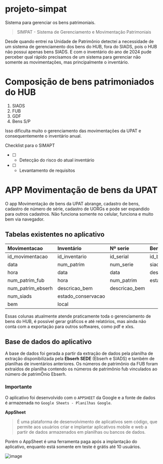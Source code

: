 # projeto-simpat

Sistema para gerenciar os bens patrimoniais.

> SIMPAT - Sistema de Gerenciamento e Movimentação Patrimoniais

Desde quando entrei na Unidade de Patrimônio detectei a necessidade de um sistema de gerenciamento dos bens do HUB, fora do SIADS, pois o HUB não possui apenas bens SIADS. E com o inventário do ano de 2024 pude perceber qual rápido precisamos de um sistema para gerenciar não somente as movimentações, mas principalmente o inventário.

# Composição de bens patrimoniados do HUB

1. SIADS
2. FUB
3. GDF
4. Bens S/P

Isso dificulta muito o gerenciamento das movimentações da UPAT e consequentemente o inventário anual.

Checklist para o SIMAPT

- [ ] - Detecção do risco do atual inventário
- [ ] - Levantamento de requisitos


# APP Movimentação de bens da UPAT

O app Movimentação de bens da UPAT abrange, cadastro de bens, cadastro de número de série, cadastro de UORGs e pode ser expandido para outros cadastros.
Não funciona somente no celular, funciona e muito bem via navegador.

## Tabelas existentes no aplicativo

| Movimentacao      | Inventário         | Nº serie      | Bens               | UOROGS      |
| :-------          | :-------           | :-------      | :-------           | :-------    |
| id_movimentacao   | id_inventario      | id_serial     | id_bem             | uorg        |
| data              | num_patrim         | num_serie     | siads              | Descricao   |
| hora              | data               | data          | descricao_bem      | Localizacao | 
| num_patrim_fub    | hora               | num_patrim    | estado_conservacao |             |
| num_patrim_ebserh | descricao_bem      | descricao_bem |
| num_siads         | estado_conservacao |
| bem               | local              |

Essas colunas atualmente atende praticamente toda o gerenciamento de bens do HUB, é possível gerar gráficos e até relatórios, mas ainda não conta com a 
exportação para outros softwares, como pdf e xlxs.

## Base de dados do aplicativo

A base de dados foi gerada a partir da extração de dados pela planilha de extração disponibilizada pela **Ebserh SEDE** (Ebserh e SIADS) e também de planilhas de inventários anteriores.
Os números de patrimônio da FUB foram extraídos de planilha contendo os números de patrimônio fub vinculados ao número de patrimÔnio Ebserh.





### Importante

O aplicativo foi desenvolvido com o `APPSHEET` da Google e a fonte de dados é armazenada no `Google Sheets - Planilhas Google`. 

**AppSheet**
> É uma plataforma de desenvolvimento de aplicativos sem código, que permite aos usuários criar e implantar aplicativos mobile e web a partir de dados armazenados em planilhas ou bancos de dados.

Porém o AppSheet é uma ferramenta paga após a implantação do aplicativo, enquanto está somente em teste é grátis até 10 usuários.

![image](https://github.com/user-attachments/assets/01790586-66e0-48a8-bd01-6de711a7b55d)

